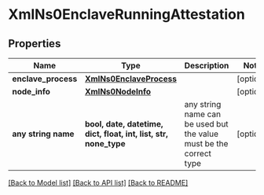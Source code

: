 # XmlNs0EnclaveRunningAttestation


## Properties
Name | Type | Description | Notes
------------ | ------------- | ------------- | -------------
**enclave_process** | [**XmlNs0EnclaveProcess**](XmlNs0EnclaveProcess.md) |  | [optional] 
**node_info** | [**XmlNs0NodeInfo**](XmlNs0NodeInfo.md) |  | [optional] 
**any string name** | **bool, date, datetime, dict, float, int, list, str, none_type** | any string name can be used but the value must be the correct type | [optional]

[[Back to Model list]](../README.md#documentation-for-models) [[Back to API list]](../README.md#documentation-for-api-endpoints) [[Back to README]](../README.md)


